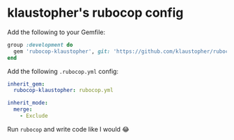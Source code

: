 # klaustopher's rubocop config

Add the following to your Gemfile:

```ruby
group :development do
  gem 'rubocop-klaustopher', git: 'https://github.com/klaustopher/rubocop-config'
end
```

Add the following `.rubocop.yml` config:

```yaml
inherit_gem:
  rubocop-klaustopher: rubocop.yml

inherit_mode:
  merge:
    - Exclude
```

Run `rubocop` and write code like I would 😂
